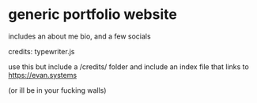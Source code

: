 # generic portfolio website

includes an about me bio, and a few socials

credits: typewriter.js

use this but include a /credits/ folder and include an index file that links to https://evan.systems 

(or ill be in your fucking walls)
